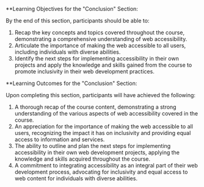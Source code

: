 **Learning Objectives for the "Conclusion" Section:

By the end of this section, participants should be able to:

1. Recap the key concepts and topics covered throughout the course, demonstrating a comprehensive understanding of web accessibility.
2. Articulate the importance of making the web accessible to all users, including individuals with diverse abilities.
3. Identify the next steps for implementing accessibility in their own projects and apply the knowledge and skills gained from the course to promote inclusivity in their web development practices.

**Learning Outcomes for the "Conclusion" Section:

Upon completing this section, participants will have achieved the following:

1. A thorough recap of the course content, demonstrating a strong understanding of the various aspects of web accessibility covered in the course.
2. An appreciation for the importance of making the web accessible to all users, recognizing the impact it has on inclusivity and providing equal access to information and services.
3. The ability to outline and plan the next steps for implementing accessibility in their own web development projects, applying the knowledge and skills acquired throughout the course.
4. A commitment to integrating accessibility as an integral part of their web development process, advocating for inclusivity and equal access to web content for individuals with diverse abilities.
